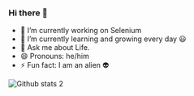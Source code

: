 ### Hi there 👋


- 🔭 I’m currently working on Selenium
- 🌱 I’m currently learning and growing every day 😃
- 💬 Ask me about Life.
- 😄 Pronouns: he/him
- ⚡ Fun fact: I am an alien 👽




![Github stats 2](https://github-readme-stats.vercel.app/api?username=omerfarukerginn&show_icons=true&theme=radical)


